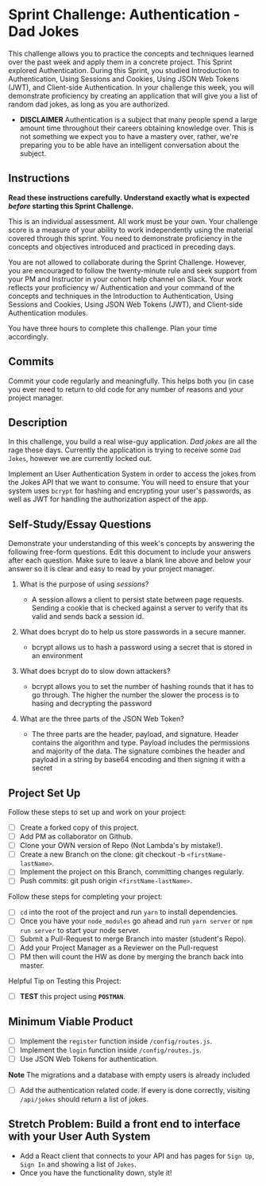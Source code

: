 # Sprint Challenge: Authentication - Dad Jokes

This challenge allows you to practice the concepts and techniques learned over the past week and apply them in a concrete project. This Sprint explored Authentication. During this Sprint, you studied Introduction to Authentication, Using Sessions and Cookies, Using JSON Web Tokens (JWT), and Client-side Authentication. In your challenge this week, you will demonstrate proficiency by creating an application that will give you a list of random dad jokes, as long as you are authorized.

-   **DISCLAIMER** Authentication is a subject that many people spend a large amount time throughout their careers obtaining knowledge over. This is not something we expect you to have a mastery over, rather, we're preparing you to be able have an intelligent conversation about the subject.

## Instructions

**Read these instructions carefully. Understand exactly what is expected _before_ starting this Sprint Challenge.**

This is an individual assessment. All work must be your own. Your challenge score is a measure of your ability to work independently using the material covered through this sprint. You need to demonstrate proficiency in the concepts and objectives introduced and practiced in preceding days.

You are not allowed to collaborate during the Sprint Challenge. However, you are encouraged to follow the twenty-minute rule and seek support from your PM and Instructor in your cohort help channel on Slack. Your work reflects your proficiency w/ Authentication and your command of the concepts and techniques in the Introduction to Authentication, Using Sessions and Cookies, Using JSON Web Tokens (JWT), and Client-side Authentication modules.

You have three hours to complete this challenge. Plan your time accordingly.

## Commits

Commit your code regularly and meaningfully. This helps both you (in case you ever need to return to old code for any number of reasons and your project manager.

## Description

In this challenge, you build a real wise-guy application. _Dad jokes_ are all the rage these days. Currently the application is trying to receive some `Dad Jokes`, however we are currently locked out.

Implement an User Authentication System in order to access the jokes from the Jokes API that we want to consume. You will need to ensure that your system uses `bcrypt` for hashing and encrypting your user's passwords, as well as JWT for handling the authorization aspect of the app.

## Self-Study/Essay Questions

Demonstrate your understanding of this week's concepts by answering the following free-form questions. Edit this document to include your answers after each question. Make sure to leave a blank line above and below your answer so it is clear and easy to read by your project manager.

1. What is the purpose of using _sessions_?
    - A session allows a client to persist state between page requests. Sending a cookie that is checked against a server to verify that its valid and sends back a session id.
1. What does bcrypt do to help us store passwords in a secure manner.
    - bcrypt allows us to hash a password using a secret that is stored in an environment
1. What does bcrypt do to slow down attackers?
    - bcrypt allows you to set the number of hashing rounds that it has to go through. The higher the number the slower the process is to hasing and decrypting the password
1. What are the three parts of the JSON Web Token?

    - The three parts are the header, payload, and signature. Header contains the algorithm and type. Payload includes the permissions and majority of the data. The signature combines the header and payload in a string by base64 encoding and then signing it with a secret

## Project Set Up

Follow these steps to set up and work on your project:

-   [ ] Create a forked copy of this project.
-   [ ] Add PM as collaborator on Github.
-   [ ] Clone your OWN version of Repo (Not Lambda's by mistake!).
-   [ ] Create a new Branch on the clone: git checkout -b `<firstName-lastName>`.
-   [ ] Implement the project on this Branch, committing changes regularly.
-   [ ] Push commits: git push origin `<firstName-lastName>`.

Follow these steps for completing your project:

-   [ ] `cd` into the root of the project and run `yarn` to install dependencies.
-   [ ] Once you have your `node_modules` go ahead and run `yarn server` or `npm run server` to start your node server.
-   [ ] Submit a Pull-Request to merge <firstName-lastName> Branch into master (student's Repo).
-   [ ] Add your Project Manager as a Reviewer on the Pull-request
-   [ ] PM then will count the HW as done by merging the branch back into master.

Helpful Tip on Testing this Project:

-   [ ] **TEST** this project using **`POSTMAN`**.

## Minimum Viable Product

-   [ ] Implement the `register` function inside `/config/routes.js`.
-   [ ] Implement the `login` function inside `/config/routes.js`.
-   [ ] Use JSON Web Tokens for authentication.

**Note** The migrations and a database with empty users is already included

-   [ ] Add the authentication related code. If every is done correctly, visiting `/api/jokes` should return a list of jokes.

## Stretch Problem: Build a front end to interface with your User Auth System

-   Add a React client that connects to your API and has pages for `Sign Up`, `Sign In` and showing a list of `Jokes`.
-   Once you have the functionality down, style it!
